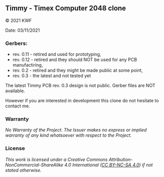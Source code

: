 ## Timmy - Timex Computer 2048 clone

© 2021 KWF

Date: 03/11/2021

### Gerbers: 
* rev. 0.11 - retired and used for prototyping,
* rev. 0.12 - retired and they should NOT be used for any PCB manufactiring,
* rev. 0.2   - retired and they might be made public at some point,
* rev. 0.3   - the latest and not tested yet

The latest Timmy PCB rev. 0.3 design is not public. Gerber files are NOT available. 

However if you are interested in development this clone do not hesitate to contact me.

### Warranty

*No Warranty of the Project. The Issuer makes no express or implied warranty of any kind whatsoever with respect to the Project.*

### License

*This work is licensed under a Creative Commons Attribution-NonCommercial-ShareAlike 4.0 International ([CC BY-NC-SA 4.0](https://creativecommons.org/licenses/by-nc-sa/4.0/)) if not stated otherwise.*
